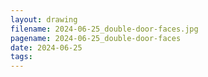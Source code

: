 ```yaml
---
layout: drawing
filename: 2024-06-25_double-door-faces.jpg
pagename: 2024-06-25_double-door-faces
date: 2024-06-25
tags:
---
```

